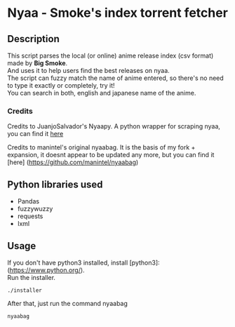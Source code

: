 # Nyaa - Smoke's index torrent fetcher

## Description
This script parses the local (or online) anime release index (csv format) made by **Big Smoke**.  
And uses it to help users find the best releases on nyaa.  
The script can fuzzy match the name of anime entered, so there's no need to type it exactly or completely, try it!  
You can search in both, english and japanese name of the anime.

### Credits
Credits to JuanjoSalvador's Nyaapy. A python wrapper for scraping nyaa, you can find it [here](https://github.com/JuanjoSalvador/NyaaPy)

Credits to manintel's original nyaabag. It is the basis of my fork + expansion, it doesnt appear to be updated any more, but you can find it [here] (https://github.com/manintel/nyaabag)

## Python libraries used
- Pandas  
- fuzzywuzzy  
- requests  
- lxml  

## Usage
If you don't have python3 installed, install [python3]: (https://www.python.org/).  
Run the installer.  
```
./installer
```  
After that, just run the command nyaabag
```
nyaabag
```  
